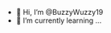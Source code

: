 - 👋 Hi, I’m @BuzzyWuzzy19
- 🌱 I’m currently learning ...

<!---
BuzzyWuzzy19/BuzzyWuzzy19 is a ✨ special ✨ repository because its `README.md` (this file) appears on your GitHub profile.
You can click the Preview link to take a look at your changes.
--->
